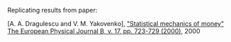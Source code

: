 Replicating results from paper:

[A. A. Dragulescu and V. M. Yakovenko], ["Statistical mechanics of money" ](https://physics.umd.edu/~yakovenk/papers/EPJB-17-723-2000.pdf) [The European Physical Journal B, v. 17, pp. 723-729 (2000)](https://link.springer.com/article/10.1007/s100510070114), 2000
